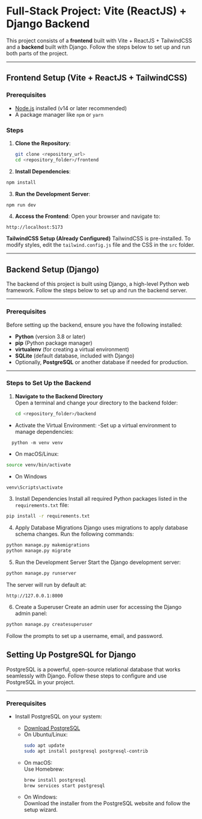 # Full-Stack Project: Vite (ReactJS) + Django Backend

This project consists of a **frontend** built with Vite + ReactJS + TailwindCSS and a **backend** built with Django. Follow the steps below to set up and run both parts of the project.

---

## Frontend Setup (Vite + ReactJS + TailwindCSS)

### Prerequisites

- [Node.js](https://nodejs.org/) installed (v14 or later recommended)
- A package manager like `npm` or `yarn`

### Steps

1. **Clone the Repository**:
   ```bash
   git clone <repository_url>
   cd <repository_folder>/frontend
   ```
2. **Install Dependencies**:

```bash
npm install
```

3. **Run the Development Server**:

```bash
npm run dev
```

4. **Access the Frontend**: Open your browser and navigate to:

```adruino
http://localhost:5173
```

**TailwindCSS Setup (Already Configured)**
TailwindCSS is pre-installed. To modify styles, edit the `tailwind.config.js` file and the CSS in the `src` folder.

---

## Backend Setup (Django)

The backend of this project is built using Django, a high-level Python web framework. Follow the steps below to set up and run the backend server.

---

### Prerequisites

Before setting up the backend, ensure you have the following installed:

- **Python** (version 3.8 or later)
- **pip** (Python package manager)
- **virtualenv** (for creating a virtual environment)
- **SQLite** (default database, included with Django)
- Optionally, **PostgreSQL** or another database if needed for production.

---

### Steps to Set Up the Backend

1. **Navigate to the Backend Directory**  
   Open a terminal and change your directory to the backend folder:
   ```bash
   cd <repository_folder>/backend
   ```

- Activate the Virtual Environment:
  -Set up a virtual environment to manage dependencies:

```
  python -m venv venv
```

- On macOS/Linux:

```bash
source venv/bin/activate
```

- On Windows

```bash
venv\Scripts\activate
```

3. Install Dependencies
   Install all required Python packages listed in the `requirements.txt` file:

```bash
pip install -r requirements.txt
```

4. Apply Database Migrations
   Django uses migrations to apply database schema changes. Run the following commands:

```bash
python manage.py makemigrations
python manage.py migrate
```

5. Run the Development Server
   Start the Django development server:

```bash
python manage.py runserver
```

The server will run by default at:

```adruino
http://127.0.0.1:8000
```

6. Create a Superuser
   Create an admin user for accessing the Django admin panel:

```bash
python manage.py createsuperuser
```

Follow the prompts to set up a username, email, and password.

## Setting Up PostgreSQL for Django

PostgreSQL is a powerful, open-source relational database that works seamlessly with Django. Follow these steps to configure and use PostgreSQL in your project.

---

### Prerequisites

- Install PostgreSQL on your system:

  - [Download PostgreSQL](https://www.postgresql.org/download/)
  - On Ubuntu/Linux:
    ```bash
    sudo apt update
    sudo apt install postgresql postgresql-contrib
    ```
  - On macOS:  
    Use Homebrew:
    ```bash
    brew install postgresql
    brew services start postgresql
    ```
  - On Windows:  
    Download the installer from the PostgreSQL website and follow the setup wizard.
